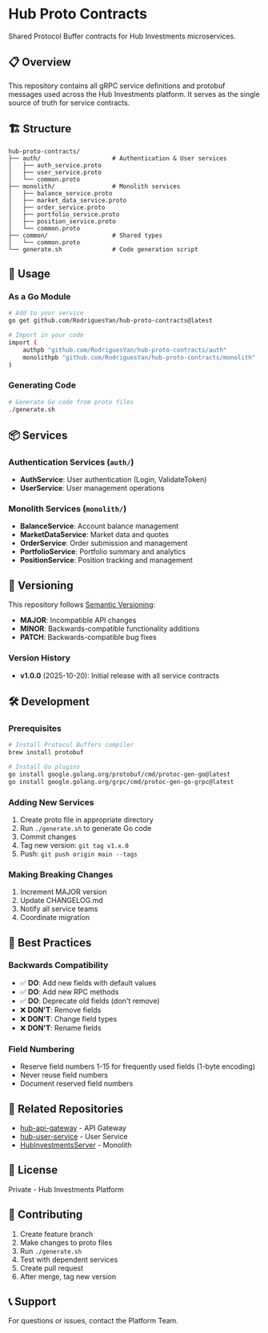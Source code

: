 # Hub Proto Contracts

Shared Protocol Buffer contracts for Hub Investments microservices.

## 📋 Overview

This repository contains all gRPC service definitions and protobuf messages used across the Hub Investments platform. It serves as the single source of truth for service contracts.

## 🏗️ Structure

```
hub-proto-contracts/
├── auth/                    # Authentication & User services
│   ├── auth_service.proto
│   ├── user_service.proto
│   └── common.proto
├── monolith/                # Monolith services
│   ├── balance_service.proto
│   ├── market_data_service.proto
│   ├── order_service.proto
│   ├── portfolio_service.proto
│   ├── position_service.proto
│   └── common.proto
├── common/                  # Shared types
│   └── common.proto
└── generate.sh              # Code generation script
```

## 🚀 Usage

### As a Go Module

```bash
# Add to your service
go get github.com/RodriguesYan/hub-proto-contracts@latest

# Import in your code
import (
    authpb "github.com/RodriguesYan/hub-proto-contracts/auth"
    monolithpb "github.com/RodriguesYan/hub-proto-contracts/monolith"
)
```

### Generating Code

```bash
# Generate Go code from proto files
./generate.sh
```

## 📦 Services

### Authentication Services (`auth/`)
- **AuthService**: User authentication (Login, ValidateToken)
- **UserService**: User management operations

### Monolith Services (`monolith/`)
- **BalanceService**: Account balance management
- **MarketDataService**: Market data and quotes
- **OrderService**: Order submission and management
- **PortfolioService**: Portfolio summary and analytics
- **PositionService**: Position tracking and management

## 🔄 Versioning

This repository follows [Semantic Versioning](https://semver.org/):

- **MAJOR**: Incompatible API changes
- **MINOR**: Backwards-compatible functionality additions
- **PATCH**: Backwards-compatible bug fixes

### Version History

- **v1.0.0** (2025-10-20): Initial release with all service contracts

## 🛠️ Development

### Prerequisites

```bash
# Install Protocol Buffers compiler
brew install protobuf

# Install Go plugins
go install google.golang.org/protobuf/cmd/protoc-gen-go@latest
go install google.golang.org/grpc/cmd/protoc-gen-go-grpc@latest
```

### Adding New Services

1. Create proto file in appropriate directory
2. Run `./generate.sh` to generate Go code
3. Commit changes
4. Tag new version: `git tag v1.x.0`
5. Push: `git push origin main --tags`

### Making Breaking Changes

1. Increment MAJOR version
2. Update CHANGELOG.md
3. Notify all service teams
4. Coordinate migration

## 📝 Best Practices

### Backwards Compatibility

- ✅ **DO**: Add new fields with default values
- ✅ **DO**: Add new RPC methods
- ✅ **DO**: Deprecate old fields (don't remove)
- ❌ **DON'T**: Remove fields
- ❌ **DON'T**: Change field types
- ❌ **DON'T**: Rename fields

### Field Numbering

- Reserve field numbers 1-15 for frequently used fields (1-byte encoding)
- Never reuse field numbers
- Document reserved field numbers

## 🔗 Related Repositories

- [hub-api-gateway](https://github.com/RodriguesYan/hub-api-gateway) - API Gateway
- [hub-user-service](https://github.com/RodriguesYan/hub-user-service) - User Service
- [HubInvestmentsServer](https://github.com/RodriguesYan/HubInvestmentsServer) - Monolith

## 📄 License

Private - Hub Investments Platform

## 🤝 Contributing

1. Create feature branch
2. Make changes to proto files
3. Run `./generate.sh`
4. Test with dependent services
5. Create pull request
6. After merge, tag new version

## 📞 Support

For questions or issues, contact the Platform Team.

